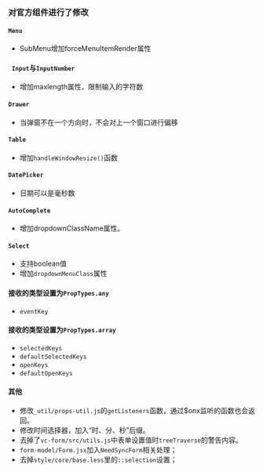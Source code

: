 ### 对官方组件进行了修改

#### `Menu`
- SubMenu增加forceMenuItemRender属性

#### ` Input`与`InputNumber`
- 增加maxlength属性，限制输入的字符数

#### `Drawer`
- 当弹窗不在一个方向时，不会对上一个窗口进行偏移

#### `Table`
- 增加`handleWindowResize()`函数

#### `DatePicker`
- 日期可以是毫秒数

#### `AutoComplete`
- 增加dropdownClassName属性。

#### `Select`
- 支持boolean值
- 增加`dropdownMenuClass`属性

#### 接收的类型设置为`PropTypes.any`
- `eventKey`

#### 接收的类型设置为`PropTypes.array`
- `selectedKeys`
- `defaultSelectedKeys`
- `openKeys`
- `defaultOpenKeys`

#### 其他
- 修改`_util/props-util.js`的`getListeners`函数，通过$onx监听的函数也会返回。
- 修改时间选择器，加入“时、分、秒”后缀。
- 去掉了`vc-form/src/utils.js`中表单设置值时`treeTraverse`的警告内容。
- `form-model/Form.jsx`加入`NeedSyncForm`相关处理；
- 去掉`style/core/base.less`里的`::selection`设置；

